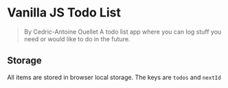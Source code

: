 # Vanilla JS Todo List
> By Cedric-Antoine Ouellet
A todo list app where you can log stuff you need or would like to do in the future.

## Storage
All items are stored in browser local storage.
The keys are `todos` and `nextId`
